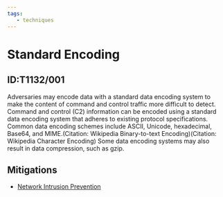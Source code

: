 ```yaml
---
tags:
   - techniques
---
```

# Standard Encoding
## ID:T1132/001
Adversaries may encode data with a standard data encoding system to make the content of command and control traffic more difficult to detect. Command and control (C2) information can be encoded using a standard data encoding system that adheres to existing protocol specifications. Common data encoding schemes include ASCII, Unicode, hexadecimal, Base64, and MIME.(Citation: Wikipedia Binary-to-text Encoding)(Citation: Wikipedia Character Encoding) Some data encoding systems may also result in data compression, such as gzip.
## Mitigations
* [Network Intrusion Prevention](/mitre/mitigations/M1031)
